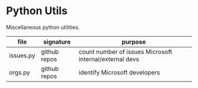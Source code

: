 # Python Utils

Miscellaneous python utilities.

| file | signature | purpose |
|------|-----------|---------|
| issues.py | github repos | count number of issues Microsoft internal/external devs |
| orgs.py| github repos | identify Microsoft developers |
